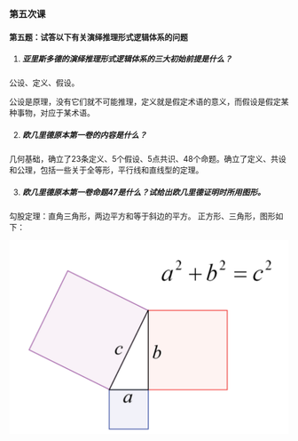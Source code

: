 ### 第五次课

#### 第五题：试答以下有关演绎推理形式逻辑体系的问题



1. ##### 亚里斯多德的演绎推理形式逻辑体系的三大初始前提是什么？
公设、定义、假设。

公设是原理，没有它们就不可能推理，定义就是假定术语的意义，而假设是假定某种事物，对应于某术语。

    

2. ##### 欧几里德原本第一卷的内容是什么？
几何基础，确立了23条定义、5个假设、5点共识、48个命题。确立了定义、共设和公理，包括一些关于全等形，平行线和直线型的定理。

3. ##### 欧几里德原本第一卷命题47是什么？试给出欧几里德证明时所用图形。

勾股定理：直角三角形，两边平方和等于斜边的平方。
正方形、三角形，图形如下：

![三角形](asset/三角形.png)





